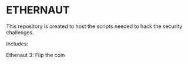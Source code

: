 # ETHERNAUT

This repository is created to host the scripts needed to hack the security challenges.

Includes:

Ethenaut 3: Flip the coin
